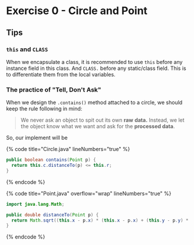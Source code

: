 # Exercise 0 - Circle and Point

## Tips

### `this` and `CLASS`

When we encapsulate a class, it is recommended to use `this` before any instance field in this class. And `CLASS.` before any static/class field. This is to differentiate them from the local variables.

### The practice of "Tell, Don't Ask"

When we design the `.contains()` method attached to a circle, we should keep the rule following in mind:

> We never ask an object to spit out its own **raw** **data.** Instead, we let the object know what we want and ask for the **processed data**.

So, our implement will be

{% code title="Circle.java" lineNumbers="true" %}
```java
public boolean contains(Point p) {
  return this.c.distanceTo(p) <= this.r;
}
```
{% endcode %}

{% code title="Point.java" overflow="wrap" lineNumbers="true" %}
```java
import java.lang.Math;

public double distanceTo(Point p) {
  return Math.sqrt((this.x - p.x) * (this.x - p.x) + (this.y - p.y) * (this.y - p.y));
}
```
{% endcode %}
